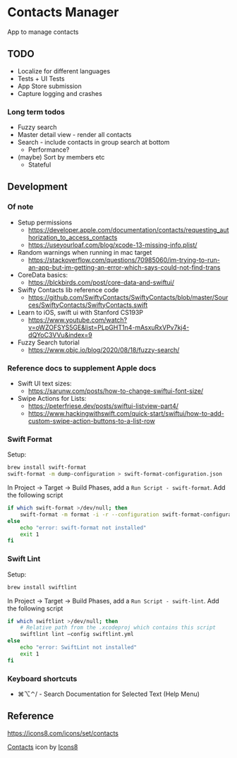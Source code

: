 Contacts Manager
================

App to manage contacts

TODO
----

- Localize for different languages
- Tests + UI Tests
- App Store submission
- Capture logging and crashes

### Long term todos

- Fuzzy search
- Master detail view - render all contacts
- Search - include contacts in group search at bottom
  - Performance?
- (maybe) Sort by members etc
  - Stateful

Development
-----------
### Of note

- Setup permissions
  - https://developer.apple.com/documentation/contacts/requesting_authorization_to_access_contacts
  - https://useyourloaf.com/blog/xcode-13-missing-info.plist/
- Random warnings when running in mac target
  - https://stackoverflow.com/questions/70985060/im-trying-to-run-an-app-but-im-getting-an-error-which-says-could-not-find-trans
- CoreData basics:
  - https://blckbirds.com/post/core-data-and-swiftui/
- Swifty Contacts lib reference code
  - https://github.com/SwiftyContacts/SwiftyContacts/blob/master/Sources/SwiftyContacts/SwiftyContacts.swift
- Learn to iOS, swift ui with Stanford CS193P
  - https://www.youtube.com/watch?v=oWZOFSYS5GE&list=PLpGHT1n4-mAsxuRxVPv7kj4-dQYoC3VVu&index=9
- Fuzzy Search tutorial
  - https://www.objc.io/blog/2020/08/18/fuzzy-search/

### Reference docs to supplement Apple docs

- Swift UI text sizes:
  - https://sarunw.com/posts/how-to-change-swiftui-font-size/
- Swipe Actions for Lists:
  - https://peterfriese.dev/posts/swiftui-listview-part4/
  - https://www.hackingwithswift.com/quick-start/swiftui/how-to-add-custom-swipe-action-buttons-to-a-list-row

### Swift Format

Setup:

```sh
brew install swift-format
swift-format -m dump-configuration > swift-format-configuration.json
```

In Project -> Target -> Build Phases, add a `Run Script - swift-format`. Add the following script

```sh
if which swift-format >/dev/null; then
    swift-format -m format -i -r --configuration swift-format-configuration.json ${PROJECT_DIR}
else
    echo "error: swift-format not installed"
    exit 1
fi
```

### Swift Lint

Setup:

```sh
brew install swiftlint
```

In Project -> Target -> Build Phases, add a `Run Script - swift-lint`. Add the following script

```sh
if which swiftlint >/dev/null; then
    # Relative path from the .xcodeproj which contains this script
    swiftlint lint –config swiftlint.yml
else
    echo "error: SwiftLint not installed"
    exit 1
fi
```

### Keyboard shortcuts

- ⌘⌥⌃/ - Search Documentation for Selected Text (Help Menu)

Reference
---------

https://icons8.com/icons/set/contacts

<a target="_blank" href="https://icons8.com/icon/T5URFachnKRD/contacts">Contacts</a> icon by <a target="_blank" href="https://icons8.com">Icons8</a>

